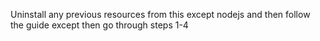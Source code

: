 Uninstall any previous resources from this except nodejs and then follow the guide except then go through steps 1-4